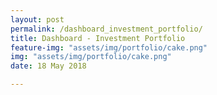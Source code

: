 ```yaml
---
layout: post
permalink: /dashboard_investment_portfolio/
title: Dashboard - Investment Portfolio
feature-img: "assets/img/portfolio/cake.png"
img: "assets/img/portfolio/cake.png"
date: 18 May 2018

---
```


<iframe src=“https://siewlinyap.github.io/portfolio/dashboard_investment_portfolio/visualization_investment_porfolio.html” width="90%" height="500”></iframe>
